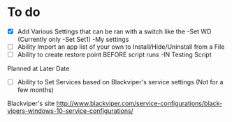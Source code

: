 # To do
- [X] Add Various Settings that can be ran with a switch like the -Set WD (Currently only -Set Set1) -My settings
- [ ] Ability Import an app list of your own to Install/Hide/Uninstall from a File
- [ ] Ability to create restore point BEFORE script runs -IN Testing Script

Planned at Later Date
- [ ] Ability to Set Services based on Blackviper's service settings (Not for a few months)

Blackviper's site
http://www.blackviper.com/service-configurations/black-vipers-windows-10-service-configurations/
